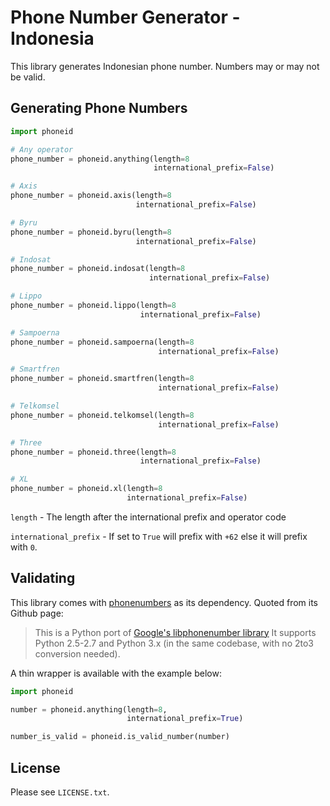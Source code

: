 # Phone Number Generator - Indonesia

This library generates Indonesian phone number. Numbers may or may not be valid.

## Generating Phone Numbers

```python
import phoneid

# Any operator
phone_number = phoneid.anything(length=8
                                international_prefix=False)

# Axis
phone_number = phoneid.axis(length=8
                            international_prefix=False)

# Byru
phone_number = phoneid.byru(length=8
                            international_prefix=False)

# Indosat
phone_number = phoneid.indosat(length=8
                               international_prefix=False)

# Lippo
phone_number = phoneid.lippo(length=8
                             international_prefix=False)

# Sampoerna
phone_number = phoneid.sampoerna(length=8
                                 international_prefix=False)

# Smartfren
phone_number = phoneid.smartfren(length=8
                                 international_prefix=False)

# Telkomsel
phone_number = phoneid.telkomsel(length=8
                                 international_prefix=False)

# Three
phone_number = phoneid.three(length=8
                             international_prefix=False)

# XL
phone_number = phoneid.xl(length=8
                          international_prefix=False)
```

`length` - The length after the international prefix and operator code

`international_prefix` - If set to `True` will prefix with `+62` else it will prefix with `0`.

## Validating

This library comes with [phonenumbers](https://github.com/daviddrysdale/python-phonenumbers) as its dependency. Quoted from its Github page:

>This is a Python port of [Google's libphonenumber library](https://github.com/googlei18n/libphonenumber) It supports Python 2.5-2.7 and Python 3.x (in the same codebase, with no 2to3 conversion needed).

A thin wrapper is available with the example below:

```python
import phoneid

number = phoneid.anything(length=8,
                          international_prefix=True)

number_is_valid = phoneid.is_valid_number(number)
```

## License

Please see `LICENSE.txt`.
